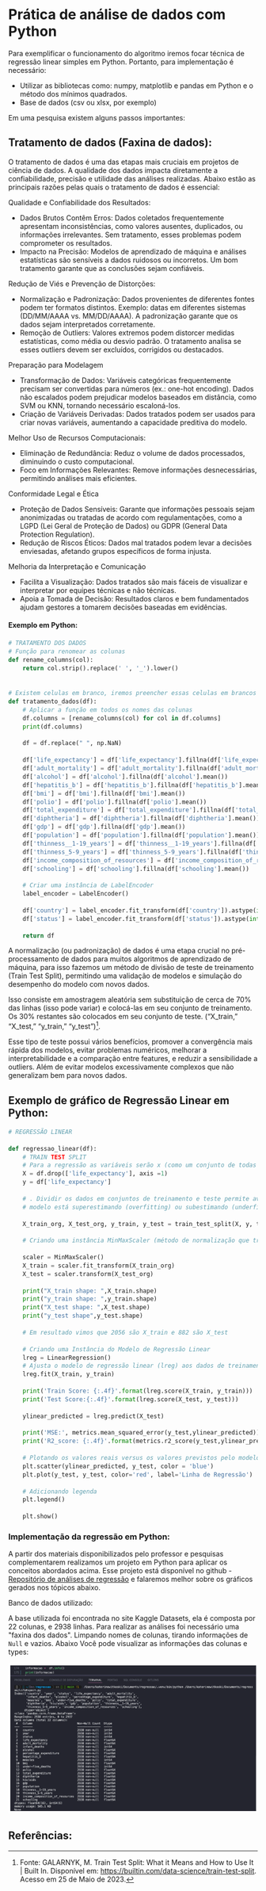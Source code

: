 # Prática de análise de dados com Python

Para exemplificar o funcionamento do algoritmo iremos focar técnica de regressão linear simples em Python. Portanto, para implementação é necessário:
- Utilizar as bibliotecas como: numpy, matplotlib e pandas em Python e o método dos mínimos quadrados. 
- Base de dados (csv ou xlsx, por exemplo)

Em uma pesquisa existem alguns passos importantes:

## Tratamento de dados (Faxina de dados):
O tratamento de dados é uma das etapas mais cruciais em projetos de ciência de dados. A qualidade dos dados impacta diretamente a confiabilidade, precisão e utilidade das análises realizadas. Abaixo estão as principais razões pelas quais o tratamento de dados é essencial:

Qualidade e Confiabilidade dos Resultados:

- Dados Brutos Contêm Erros: Dados coletados frequentemente apresentam inconsistências, como valores ausentes, duplicados, ou informações irrelevantes. Sem tratamento, esses problemas podem comprometer os resultados.
- Impacto na Precisão: Modelos de aprendizado de máquina e análises estatísticas são sensíveis a dados ruidosos ou incorretos. Um bom tratamento garante que as conclusões sejam confiáveis.

Redução de Viés e Prevenção de Distorções:

- Normalização e Padronização: Dados provenientes de diferentes fontes podem ter formatos distintos. Exemplo: datas em diferentes sistemas (DD/MM/AAAA vs. MM/DD/AAAA). A padronização garante que os dados sejam interpretados corretamente.
- Remoção de Outliers: Valores extremos podem distorcer medidas estatísticas, como média ou desvio padrão. O tratamento analisa se esses outliers devem ser excluídos, corrigidos ou destacados.

Preparação para Modelagem

- Transformação de Dados: Variáveis categóricas frequentemente precisam ser convertidas para números (ex.: one-hot encoding). Dados não escalados podem prejudicar modelos baseados em distância, como SVM ou KNN, tornando necessário escaloná-los.
- Criação de Variáveis Derivadas: Dados tratados podem ser usados para criar novas variáveis, aumentando a capacidade preditiva do modelo.

Melhor Uso de Recursos Computacionais:

- Eliminação de Redundância: Reduz o volume de dados processados, diminuindo o custo computacional.
- Foco em Informações Relevantes: Remove informações desnecessárias, permitindo análises mais eficientes.

Conformidade Legal e Ética

- Proteção de Dados Sensíveis: Garante que informações pessoais sejam anonimizadas ou tratadas de acordo com regulamentações, como a LGPD (Lei Geral de Proteção de Dados) ou GDPR (General Data Protection Regulation).
- Redução de Riscos Éticos: Dados mal tratados podem levar a decisões enviesadas, afetando grupos específicos de forma injusta.

Melhoria da Interpretação e Comunicação

- Facilita a Visualização: Dados tratados são mais fáceis de visualizar e interpretar por equipes técnicas e não técnicas.
- Apoia a Tomada de Decisão: Resultados claros e bem fundamentados ajudam gestores a tomarem decisões baseadas em evidências.

#### Exemplo em Python:

```python
# TRATAMENTO DOS DADOS
# Função para renomear as colunas
def rename_columns(col):
    return col.strip().replace(' ', '_').lower()


# Existem celulas em branco, iremos preencher essas celulas em brancos com NaN 
def tratamento_dados(df):
    # Aplicar a função em todos os nomes das colunas
    df.columns = [rename_columns(col) for col in df.columns]
    print(df.columns) 

    df = df.replace(" ", np.NaN)

    df['life_expectancy'] = df['life_expectancy'].fillna(df['life_expectancy'].mean())
    df['adult_mortality'] = df['adult_mortality'].fillna(df['adult_mortality'].mean())
    df['alcohol'] = df['alcohol'].fillna(df['alcohol'].mean())
    df['hepatitis_b'] = df['hepatitis_b'].fillna(df['hepatitis_b'].mean())
    df['bmi'] = df['bmi'].fillna(df['bmi'].mean())
    df['polio'] = df['polio'].fillna(df['polio'].mean())
    df['total_expenditure'] = df['total_expenditure'].fillna(df['total_expenditure'].mean())
    df['diphtheria'] = df['diphtheria'].fillna(df['diphtheria'].mean())
    df['gdp'] = df['gdp'].fillna(df['gdp'].mean())
    df['population'] = df['population'].fillna(df['population'].mean())
    df['thinness__1-19_years'] = df['thinness__1-19_years'].fillna(df['thinness__1-19_years'].mean())
    df['thinness_5-9_years'] = df['thinness_5-9_years'].fillna(df['thinness_5-9_years'].mean())
    df['income_composition_of_resources'] = df['income_composition_of_resources'].fillna(df['income_composition_of_resources'].mean())
    df['schooling'] = df['schooling'].fillna(df['schooling'].mean())

    # Criar uma instância de LabelEncoder
    label_encoder = LabelEncoder()

    df['country'] = label_encoder.fit_transform(df['country']).astype(int) # transformação de string em int
    df['status'] = label_encoder.fit_transform(df['status']).astype(int) # transformação de string em int

    return df

```


A normalização (ou padronização) de dados é uma etapa crucial no pré-processamento de dados para muitos algoritmos de aprendizado de máquina, para isso fazemos um método de  divisão de teste de treinamento (Train Test Split), permitindo uma validação de modelos e simulação do desempenho do modelo com novos dados. 

Isso consiste em amostragem aleatória sem substituição de cerca de 70% das linhas (isso pode variar) e colocá-las em seu conjunto de treinamento. Os 30% restantes são colocados em seu conjunto de teste.  (“X_train,” “X_test,” “y_train,” “y_test”)[^comentario_1].

Esse tipo de teste possui vários benefícios, promover a convergência mais rápida dos modelos, evitar problemas numéricos, melhorar a interpretabilidade e a comparação entre features, e reduzir a sensibilidade a outliers. Além de evitar modelos excessivamente complexos que não generalizam bem para novos dados. 


## Exemplo de gráfico de Regressão Linear em Python:

```Python
# REGRESSÃO LINEAR 

def regressao_linear(df):
    # TRAIN TEST SPLIT 
    # Para a regressão as variáveis serão x (como um conjunto de todas as colunas menos o recurso alvo a ser observado) e Y (life_expectancy)
    X = df.drop(['life_expectancy'], axis =1)
    y = df['life_expectancy']

    # . Dividir os dados em conjuntos de treinamento e teste permite avaliar o desempenho do modelo em dados não vistos, ajudando a identificar se o 
    # modelo está superestimando (overfitting) ou subestimando (underfitting) os dados. No nosso caso, 30% dos dados serão utilizados para teste e 70% para treinamento.

    X_train_org, X_test_org, y_train, y_test = train_test_split(X, y, test_size = 0.3, random_state = 0)

    # Criando uma instância MinMaxScaler (método de normalização que transforma os dados de um intervalo específico, geralmente entre 0 e 1.)

    scaler = MinMaxScaler()
    X_train = scaler.fit_transform(X_train_org)
    X_test = scaler.transform(X_test_org)

    print("X_train shape: ",X_train.shape)
    print("y_train shape: ",y_train.shape)
    print("X_test shape: ",X_test.shape)
    print("y_test shape",y_test.shape)

    # Em resultado vimos que 2056 são X_train e 882 são X_test 

    # Criando uma Instância do Modelo de Regressão Linear
    lreg = LinearRegression()
    # Ajusta o modelo de regressão linear (lreg) aos dados de treinamento normalizados (X_train e y_train)
    lreg.fit(X_train, y_train)

    print('Train Score: {:.4f}'.format(lreg.score(X_train, y_train)))
    print('Test Score:{:.4f}'.format(lreg.score(X_test, y_test)))

    ylinear_predicted = lreg.predict(X_test)

    print('MSE:', metrics.mean_squared_error(y_test,ylinear_predicted))
    print('R2_score: {:.4f}'.format(metrics.r2_score(y_test,ylinear_predicted)))

    # Plotando os valores reais versus os valores previstos pelo modelo
    plt.scatter(ylinear_predicted, y_test, color = 'blue')
    plt.plot(y_test, y_test, color='red', label='Linha de Regressão')

    # Adicionando legenda
    plt.legend()

    plt.show()
```

### Implementação da regressão em Python:

A partir dos materiais disponibilizados pelo professor e pesquisas complementarem realizamos um projeto em Python para aplicar os conceitos abordados acima. 
Esse projeto está disponível no github - [Repositório de análises de regressão](https://github.com/katerine-dev/regressao) e falaremos melhor sobre os gráficos gerados nos tópicos abaixo.

Banco de dados utilizado:

A base utilizada foi encontrada no site Kaggle Datasets, ela é composta por 22 colunas, e 2938 linhas. Para realizar as análises foi necessário uma "faxina dos dados". Limpando nomes de colunas, tirando informações de `Null` e vazios. Abaixo Você pode visualizar as informações das colunas e types:

![Colunas Life Expectancy](/docs/informacoes-colunas.png)

## Referências:

[^comentario_1]: Fonte:  GALARNYK, M. Train Test Split: What it Means and How to Use It | Built In. Disponível em: <https://builtin.com/data-science/train-test-split>. Acesso em 25 de Maio de 2023.